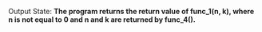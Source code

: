 Output State: **The program returns the return value of func_1(n, k), where n is not equal to 0 and n and k are returned by func_4().**